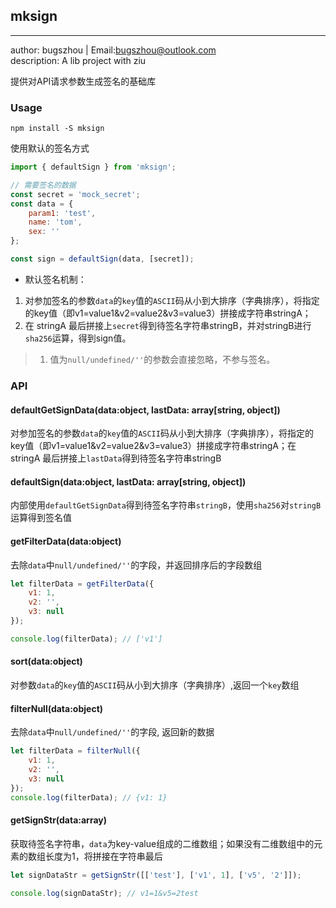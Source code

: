 ## mksign
----------------------------
author: bugszhou | Email:bugszhou@outlook.com <br>
description: A lib project with ziu

提供对API请求参数生成签名的基础库

### Usage

```shell
npm install -S mksign
```

使用默认的签名方式

```javascript
import { defaultSign } from 'mksign';

// 需要签名的数据
const secret = 'mock_secret';
const data = {
    param1: 'test',
    name: 'tom',
    sex: ''
};

const sign = defaultSign(data, [secret]);
```

- 默认签名机制：

1. 对参加签名的参数`data`的`key`值的`ASCII`码从小到大排序（字典排序），将指定的key值（即v1=value1&v2=value2&v3=value3）拼接成字符串stringA；
2. 在 stringA 最后拼接上`secret`得到待签名字符串stringB，并对stringB进行`sha256`运算，得到sign值。

> 1. 值为`null/undefined/''`的参数会直接忽略，不参与签名。


### API

#### defaultGetSignData(data:object, lastData: array[string, object])

对参加签名的参数`data`的`key`值的`ASCII`码从小到大排序（字典排序），将指定的key值（即v1=value1&v2=value2&v3=value3）拼接成字符串stringA；在 stringA 最后拼接上`lastData`得到待签名字符串stringB

#### defaultSign(data:object, lastData: array[string, object])

内部使用`defaultGetSignData`得到待签名字符串`stringB`，使用`sha256`对`stringB`运算得到签名值

#### getFilterData(data:object)

去除`data`中`null/undefined/''`的字段，并返回排序后的字段数组

```javascript
let filterData = getFilterData({
    v1: 1,
    v2: '',
    v3: null
});

console.log(filterData); // ['v1']
```

#### sort(data:object)

对参数`data`的`key`值的`ASCII`码从小到大排序（字典排序）,返回一个`key`数组

#### filterNull(data:object)

去除`data`中`null/undefined/''`的字段, 返回新的数据

```javascript
let filterData = filterNull({
    v1: 1,
    v2: '',
    v3: null
});
console.log(filterData); // {v1: 1}
```

#### getSignStr(data:array)

获取待签名字符串，`data`为key-value组成的二维数组；如果没有二维数组中的元素的数组长度为1，将拼接在字符串最后

```javascript
let signDataStr = getSignStr([['test'], ['v1', 1], ['v5', '2']]);

console.log(signDataStr); // v1=1&v5=2test
```
